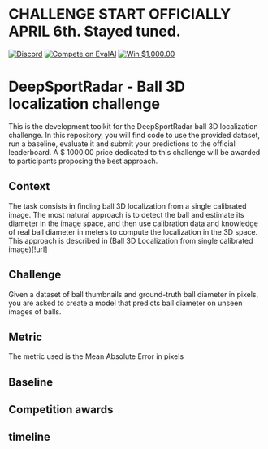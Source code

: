 # CHALLENGE START OFFICIALLY APRIL 6th. Stayed tuned.


[![Discord](https://badgen.net/badge/icon/discord?icon=discord&label)](https://discord.gg/JvMQgMkpkm) [![Compete on EvalAI](https://badgen.net/badge/compete%20on/EvalAI/blue)](https://eval.ai/web/challenges/challenge-page/1685/overview) [![Win $1,000.00](https://badgen.net/badge/win/%241%2C000.00/yellow)](http://mmsports.multimedia-computing.de/mmsports2022/challenge.html)


# DeepSportRadar - Ball 3D localization challenge

This is the development toolkit for the DeepSportRadar ball 3D localization challenge. In this repository, you will find code to use the provided dataset, run a baseline, evaluate it and submit your predictions to the official leaderboard. A $ 1000.00 price dedicated to this challenge will be awarded to participants proposing the best approach.

## Context

The task consists in finding ball 3D localization from a single calibrated image. The most natural approach is to detect the ball and estimate its diameter in the image space, and then use calibration data and knowledge of real ball diameter in meters to compute the localization in the 3D space.
This approach is described in (Ball 3D Localization from single calibrated image)[!url]

## Challenge
Given a dataset of ball thumbnails and ground-truth ball diameter in pixels, you are asked to create a model that predicts ball diameter on unseen images of balls.

## Metric
The metric used is the Mean Absolute Error in pixels

## Baseline


## Competition awards


## timeline


